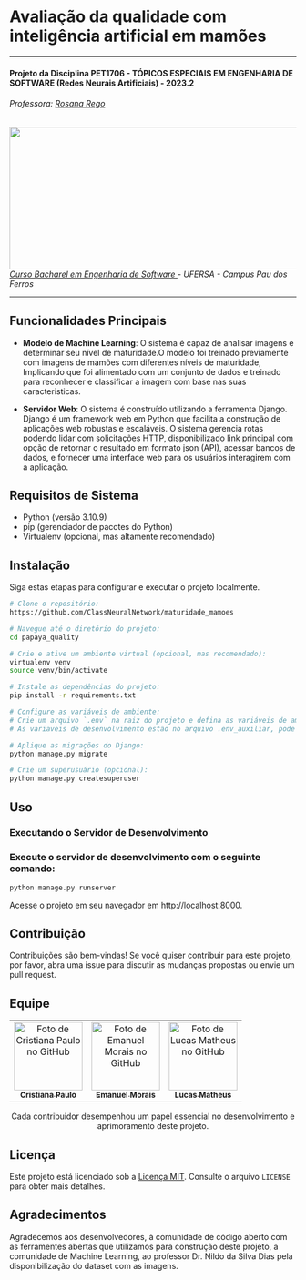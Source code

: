 # Avaliação da qualidade com inteligência artificial em mamões 

---
#### Projeto da Disciplina PET1706 - TÓPICOS ESPECIAIS EM ENGENHARIA DE SOFTWARE (Redes Neurais Artificiais) - 2023.2 
###### Professora: [Rosana Rego](https://github.com/roscibely)
<div>
  <img src="https://raw.githubusercontent.com/roscibely/algorithms-and-data-structure/main/root/ufersa.jpg" width="700" height="250">
</div>
<i> <a href="https://engsoftwarepaudosferros.ufersa.edu.br/apresentacao/"> Curso Bacharel em Engenharia de Software  </a> - UFERSA - Campus Pau dos Ferros </a></i>

---



## Funcionalidades Principais

- **Modelo de Machine Learning**: O sistema é capaz de analisar imagens e determinar seu nível de maturidade.O modelo foi treinado previamente com imagens de mamões com diferentes níveis de maturidade, Implicando que foi alimentado com um conjunto de dados e treinado para reconhecer e classificar a imagem com base nas suas caracteristicas.

- **Servidor Web**: O sistema é construído utilizando a ferramenta Django. Django é um framework web em Python que facilita a construção de aplicações web robustas e escaláveis. O sistema gerencia rotas podendo lidar com solicitações HTTP, disponibilizado link principal com opção de retornar o resultado em formato json (API), acessar bancos de dados, e fornecer uma interface web para os usuários interagirem com a aplicação.

## Requisitos de Sistema

- Python (versão 3.10.9)
- pip (gerenciador de pacotes do Python)
- Virtualenv (opcional, mas altamente recomendado)

## Instalação

Siga estas etapas para configurar e executar o projeto localmente.

```bash
# Clone o repositório:
https://github.com/ClassNeuralNetwork/maturidade_mamoes

# Navegue até o diretório do projeto:
cd papaya_quality

# Crie e ative um ambiente virtual (opcional, mas recomendado):
virtualenv venv
source venv/bin/activate

# Instale as dependências do projeto:
pip install -r requirements.txt

# Configure as variáveis de ambiente:
# Crie um arquivo `.env` na raiz do projeto e defina as variáveis de ambiente necessárias, como chaves secretas, configurações de banco de dados, etc.
# As variaveis de desenvolvimento estão no arquivo .env_auxiliar, pode copiar e colar dentro do arquivo .env

# Aplique as migrações do Django:
python manage.py migrate

# Crie um superusuário (opcional):
python manage.py createsuperuser
```

## Uso
### Executando o Servidor de Desenvolvimento
### Execute o servidor de desenvolvimento com o seguinte comando:

```bash
python manage.py runserver
```
Acesse o projeto em seu navegador em http://localhost:8000.

## Contribuição

Contribuições são bem-vindas! Se você quiser contribuir para este projeto, por favor, abra uma issue para discutir as mudanças propostas ou envie um pull request.
## Equipe
<table align="center">
  <tr>    
    <td align="center">
      <a href="https://github.com/cristiana0">
        <img src="https://avatars.githubusercontent.com/u/85590409?v=4" 
        width="120px;"  alt="Foto de Cristiana Paulo no GitHub"/><br>
        <sub>
          <b>Cristiana Paulo</b>
         </sub>
      </a>
    </td>
    <td align="center">
      <a href="https://github.com/Emanuel-Bruno">
        <img src="https://avatars.githubusercontent.com/u/58535705?v=4" 
        width="120px;" alt="Foto de Emanuel Morais no GitHub"/><br>
        <sub>
          <b>Emanuel Morais</b>
         </sub>
      </a>
    </td>
    <td align="center">
      <a href="https://github.com/LucasMatheus12">
        <img src="https://avatars.githubusercontent.com/u/96743905?v=4" 
        width="120px;" alt="Foto de Lucas Matheus no GitHub"/><br>
        <sub>
          <b>Lucas Matheus</b>
         </sub>
      </a>
    </td>
  </tr>
</table>

<p align="center">
Cada contribuidor desempenhou um papel essencial no desenvolvimento e aprimoramento deste projeto.
</p>



## Licença

Este projeto está licenciado sob a [Licença MIT](https://opensource.org/licenses/MIT). Consulte o arquivo `LICENSE` para obter mais detalhes.

## Agradecimentos

Agradecemos aos desenvolvedores, à comunidade de código aberto com as ferramentes abertas que utilizamos para construção deste projeto, a comunidade de Machine Learning, ao professor Dr. Nildo da Silva Dias pela disponibilização do dataset com as imagens.
